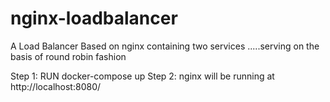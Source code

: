 # nginx-loadbalancer

A Load Balancer Based on nginx containing two services .....serving on the basis of round robin fashion

Step 1: RUN docker-compose up
Step 2: nginx will be running at http://localhost:8080/
